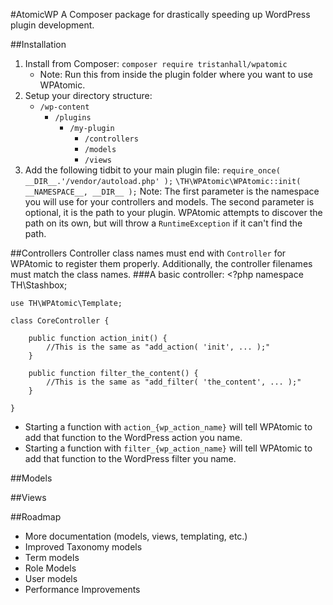 #AtomicWP
A Composer package for drastically speeding up WordPress plugin development.

##Installation
 1. Install from Composer: `composer require tristanhall/wpatomic`
	 - Note: Run this from inside the plugin folder where you want to use WPAtomic.
 2. Setup your directory structure:
	 - `/wp-content`
		 - `/plugins`
			 - `/my-plugin`
				 - `/controllers`
				 - `/models`
				 - `/views`
 3. Add the following tidbit to your main plugin file:
    `require_once( __DIR__.'/vendor/autoload.php' );`
    `\TH\WPAtomic\WPAtomic::init( __NAMESPACE__, __DIR__ );`
    Note: The first parameter is the namespace you will use for your controllers and models. The second parameter is optional, it is the path to your plugin. WPAtomic attempts to discover the path on its own, but will throw a `RuntimeException` if it can't find the path.

##Controllers
Controller class names must end with `Controller` for WPAtomic to register them properly. Additionally, the controller filenames must match the class names.
###A basic controller:
    <?php
    namespace TH\Stashbox;
    
    use TH\WPAtomic\Template;
    
    class CoreController {
    
	    public function action_init() {
			//This is the same as "add_action( 'init', ... );"
		}
		
		public function filter_the_content() {
			//This is the same as "add_filter( 'the_content', ... );"
		}
    
    }

 - Starting a function with `action_{wp_action_name}` will tell WPAtomic to add that function to the WordPress action you name.
 - Starting a function with `filter_{wp_action_name}` will tell WPAtomic to add that function to the WordPress filter you name.

##Models

##Views

##Roadmap
 - More documentation (models, views, templating, etc.)
 - Improved Taxonomy models
 - Term models
 - Role Models
 - User models
 - Performance Improvements